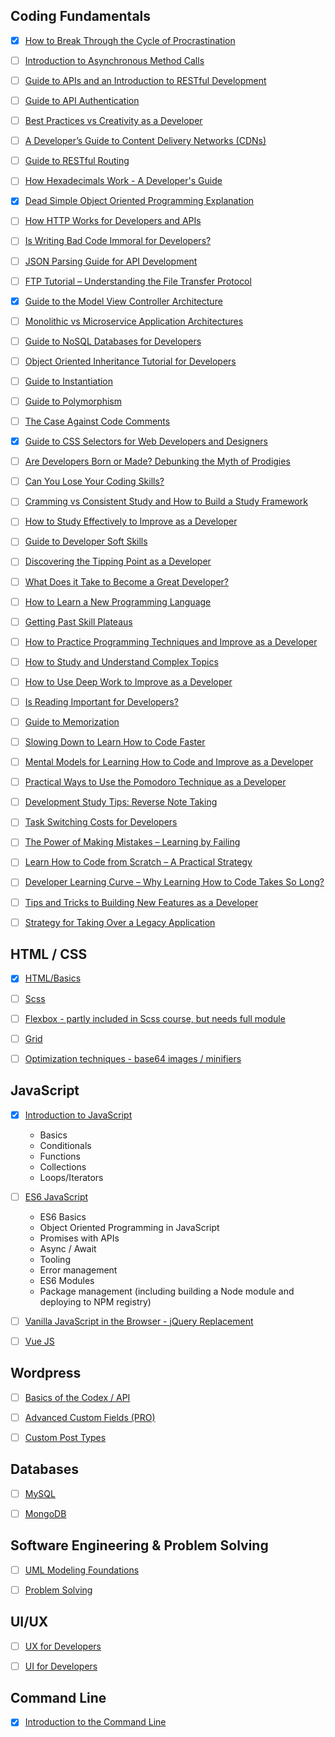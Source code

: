 ## Coding Fundamentals

- [x] [How to Break Through the Cycle of Procrastination](https://rails.devcamp.com/development-soft-skills/development-skills/how-to-break-through-cycle-procrastination)
- [ ] [Introduction to Asynchronous Method Calls](https://rails.devcamp.com/development-soft-skills/development-skills/introduction-asynchronous-method-calls)
- [ ] [Guide to APIs and an Introduction to RESTful Development](https://rails.devcamp.com/development-soft-skills/development-skills/guide-apis-introduction-restful-development)
- [ ] [Guide to API Authentication](https://rails.devcamp.com/development-soft-skills/development-skills/guide-api-authentication)
- [ ] [Best Practices vs Creativity as a Developer](https://rails.devcamp.com/development-soft-skills/development-skills/best-practices-vs-creativity-developer)
- [ ] [A Developer’s Guide to Content Delivery Networks (CDNs)](https://rails.devcamp.com/development-soft-skills/development-skills/developer-s-guide-content-delivery-networks-cdns)
- [ ] [Guide to RESTful Routing](https://rails.devcamp.com/development-soft-skills/development-skills/guide-restful-routing)
- [ ] [How Hexadecimals Work - A Developer's Guide](https://rails.devcamp.com/development-soft-skills/development-skills/how-hexadecimals-work-developer-s-guide)
- [x] [Dead Simple Object Oriented Programming Explanation](https://rails.devcamp.com/development-soft-skills/development-skills/dead-simple-object-oriented-programming-explanation)
- [ ] [How HTTP Works for Developers and APIs](https://rails.devcamp.com/development-soft-skills/development-skills/how-http-works-developers-apis)
- [ ] [Is Writing Bad Code Immoral for Developers?](https://rails.devcamp.com/development-soft-skills/development-skills/is-writing-bad-code-immoral-developers)
- [ ] [JSON Parsing Guide for API Development](https://rails.devcamp.com/development-soft-skills/development-skills/json-parsing-guide-api-development)
- [ ] [FTP Tutorial – Understanding the File Transfer Protocol](https://rails.devcamp.com/development-soft-skills/development-skills/ftp-tutorial-understanding-file-transfer-protocol)
- [x] [Guide to the Model View Controller Architecture](https://rails.devcamp.com/development-soft-skills/development-skills/guide-to-the-model-view-controller-architecture)
- [ ] [Monolithic vs Microservice Application Architectures](https://rails.devcamp.com/development-soft-skills/development-skills/monolithic-vs-microservice-application-architectures)
- [ ] [Guide to NoSQL Databases for Developers](https://rails.devcamp.com/development-soft-skills/development-skills/guide-nosql-databases-developers)
- [ ] [Object Oriented Inheritance Tutorial for Developers](https://rails.devcamp.com/development-soft-skills/development-skills/object-oriented-inheritance-tutorial-developers)
- [ ] [Guide to Instantiation](https://rails.devcamp.com/development-soft-skills/development-skills/guide-to-instantiation)
- [ ] [Guide to Polymorphism](https://rails.devcamp.com/development-soft-skills/development-skills/guide-polymorphism)
- [ ] [The Case Against Code Comments](https://rails.devcamp.com/development-soft-skills/development-skills/the-case-against-code-comments)
- [x] [Guide to CSS Selectors for Web Developers and Designers](https://rails.devcamp.com/development-soft-skills/development-skills/guide-css-selectors-web-developers-designers)
- [ ] [Are Developers Born or Made? Debunking the Myth of Prodigies](https://rails.devcamp.com/development-soft-skills/learning-how-to-learn/developers-born-made-debunking-myth-prodigies)
- [ ] [Can You Lose Your Coding Skills?](https://rails.devcamp.com/development-soft-skills/learning-how-to-learn/can-you-lose-your-coding-skills)
- [ ] [Cramming vs Consistent Study and How to Build a Study Framework](https://rails.devcamp.com/development-soft-skills/learning-how-to-learn/cramming-vs-consistent-study-how-build-study-framework)
- [ ] [How to Study Effectively to Improve as a Developer](https://rails.devcamp.com/development-soft-skills/learning-how-to-learn/how-to-study-effectively-improve-developer)
- [ ] [Guide to Developer Soft Skills](https://rails.devcamp.com/development-soft-skills/learning-how-to-learn/guide-developer-soft-skills)
- [ ] [Discovering the Tipping Point as a Developer](https://rails.devcamp.com/development-soft-skills/learning-how-to-learn/discovering-tipping-point-developer)
- [ ] [What Does it Take to Become a Great Developer?](https://rails.devcamp.com/development-soft-skills/learning-how-to-learn/what-does-take-become-great-developer)
- [ ] [How to Learn a New Programming Language](https://rails.devcamp.com/development-soft-skills/learning-how-to-learn/how-to-learn-new-programming-language)
- [ ] [Getting Past Skill Plateaus](https://rails.devcamp.com/development-soft-skills/learning-how-to-learn/getting-past-skill-plateaus)
- [ ] [How to Practice Programming Techniques and Improve as a Developer](https://rails.devcamp.com/development-soft-skills/learning-how-to-learn/how-to-practice-programming-techniques-improve-developer)
- [ ] [How to Study and Understand Complex Topics](https://rails.devcamp.com/development-soft-skills/learning-how-to-learn/how-to-study-understand-complex-topics)
- [ ] [How to Use Deep Work to Improve as a Developer](https://rails.devcamp.com/development-soft-skills/learning-how-to-learn/how-to-use-deep-work-improve-developer)
- [ ] [Is Reading Important for Developers?](https://rails.devcamp.com/development-soft-skills/learning-how-to-learn/is-reading-important-developers)
- [ ] [Guide to Memorization](https://rails.devcamp.com/development-soft-skills/learning-how-to-learn/guide-memorization)
- [ ] [Slowing Down to Learn How to Code Faster](https://rails.devcamp.com/development-soft-skills/learning-how-to-learn/slowing-down-learn-how-code-faster)
- [ ] [Mental Models for Learning How to Code and Improve as a Developer](https://rails.devcamp.com/development-soft-skills/learning-how-to-learn/mental-models-learning-how-code-improve-developer)
- [ ] [Practical Ways to Use the Pomodoro Technique as a Developer](https://rails.devcamp.com/development-soft-skills/learning-how-to-learn/practical-ways-use-pomodoro-technique-developer)
- [ ] [Development Study Tips: Reverse Note Taking](https://rails.devcamp.com/development-soft-skills/learning-how-to-learn/development-study-tips-reverse-note-taking)
- [ ] [Task Switching Costs for Developers](https://rails.devcamp.com/development-soft-skills/learning-how-to-learn/task-switching-costs-developers)
- [ ] [The Power of Making Mistakes – Learning by Failing](https://rails.devcamp.com/development-soft-skills/learning-how-to-learn/the-power-making-mistakes-learning-by-failing)
- [ ] [Learn How to Code from Scratch – A Practical Strategy](https://rails.devcamp.com/development-soft-skills/learning-how-to-learn/learn-how-to-code-scratch-practical-strategy)
- [ ] [Developer Learning Curve – Why Learning How to Code Takes So Long?](https://rails.devcamp.com/development-soft-skills/learning-how-to-learn/developer-learning-curve-why-learning-how-to-code-takes-long)
- [ ] [Tips and Tricks to Building New Features as a Developer](https://rails.devcamp.com/development-soft-skills/career-development/tips-tricks-building-new-features-developer)
- [ ] [Strategy for Taking Over a Legacy Application](https://rails.devcamp.com/development-soft-skills/freelancing/strategy-taking-over-legacy-application)


## HTML / CSS

- [x] [HTML/Basics](https://rails.devcamp.com/trails/html-css-coding-bootcamp)
- [ ] [Scss](https://rails.devcamp.com/trails/styling-scss)
- [ ] [Flexbox - partly included in Scss course, but needs full module]()
- [ ] [Grid]()
- [ ] [Optimization techniques - base64 images / minifiers]()


## JavaScript

- [x] [Introduction to JavaScript](https://rails.devcamp.com/trails/introduction-javascript-programming)
  - Basics
  - Conditionals
  - Functions
  - Collections
  - Loops/Iterators
- [ ] [ES6 JavaScript](https://rails.devcamp.com/trails/modern-javascript)
  - ES6 Basics
  - Object Oriented Programming in JavaScript
  - Promises with APIs
  - Async / Await
  - Tooling
  - Error management
  - ES6 Modules
  - Package management (including building a Node module and deploying to NPM registry)
- [ ] [Vanilla JavaScript in the Browser - jQuery Replacement]()
- [ ] [Vue JS]()


## Wordpress

- [ ] [Basics of the Codex / API]()
- [ ] [Advanced Custom Fields (PRO)]()
- [ ] [Custom Post Types]()


## Databases

- [ ] [MySQL](https://rails.devcamp.com/trails/sql-bootcamp)
- [ ] [MongoDB](https://rails.devcamp.com/trails/mongodb-developers)


## Software Engineering & Problem Solving

- [ ] [UML Modeling Foundations](https://rails.devcamp.com/trails/uml-foundations)
- [ ] [Problem Solving](https://rails.devcamp.com/trails/problem-solving)


## UI/UX

- [ ] [UX for Developers](https://rails.devcamp.com/trails/ux-developers)
- [ ] [UI for Developers](https://rails.devcamp.com/trails/ui-developers)


## Command Line

- [x] [Introduction to the Command Line](https://rails.devcamp.com/dissecting-rails-5/environment-customization/deep-dive-command-line)
